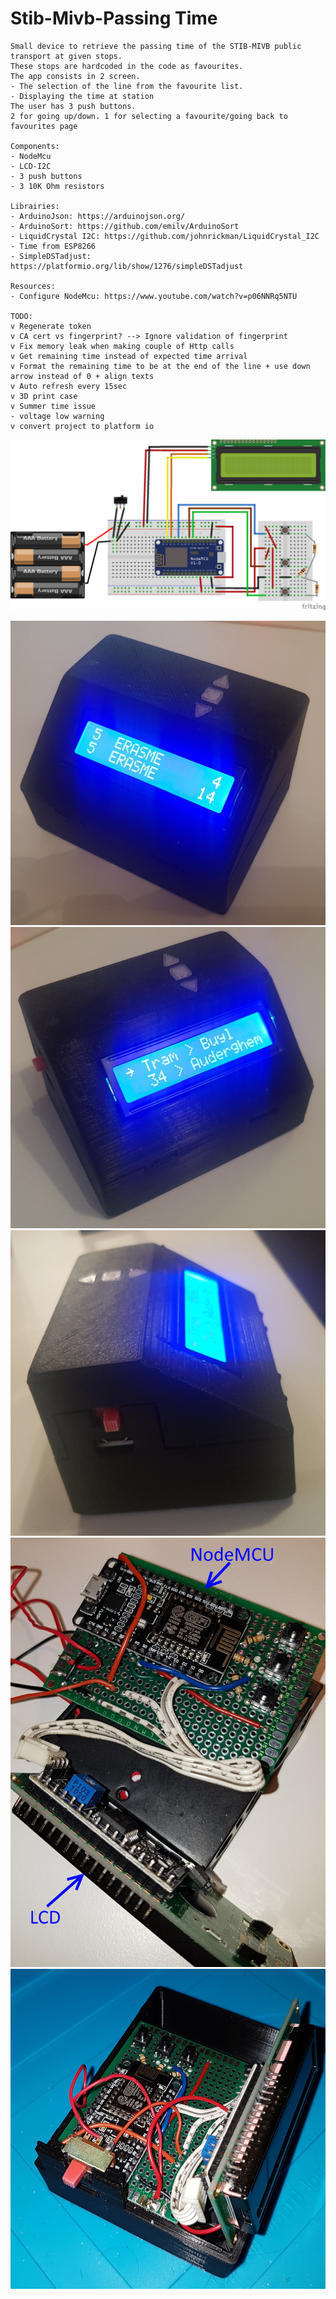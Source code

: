 # Stib-Mivb-Passing Time
    Small device to retrieve the passing time of the STIB-MIVB public transport at given stops.
    These stops are hardcoded in the code as favourites. 
    The app consists in 2 screen. 
    - The selection of the line from the favourite list.
    - Displaying the time at station
    The user has 3 push buttons. 
    2 for going up/down. 1 for selecting a favourite/going back to favourites page

    Components:
    - NodeMcu
    - LCD-I2C
    - 3 push buttons
    - 3 10K Ohm resistors

    Librairies:
    - ArduinoJson: https://arduinojson.org/
    - ArduinoSort: https://github.com/emilv/ArduinoSort
    - LiquidCrystal I2C: https://github.com/johnrickman/LiquidCrystal_I2C
    - Time from ESP8266
    - SimpleDSTadjust: https://platformio.org/lib/show/1276/simpleDSTadjust

    Resources:
    - Configure NodeMcu: https://www.youtube.com/watch?v=p06NNRq5NTU

    TODO:
    v Regenerate token
    v CA cert vs fingerprint? --> Ignore validation of fingerprint
    v Fix memory leak when making couple of Http calls
    v Get remaining time instead of expected time arrival
    v Format the remaining time to be at the end of the line + use down arrow instead of 0 + align texts
    v Auto refresh every 15sec
    v 3D print case
    v Summer time issue
    - voltage low warning
    v convert project to platform io


![Alt text](stib-iot_bb.png?raw=true "Breadboard")

![Alt text](photos/model1.jpg?raw=true "Model")
![Alt text](photos/model2.jpg?raw=true "Model")
![Alt text](photos/model3.jpg?raw=true "Model")
![Alt text](photos/PCB.jpeg?raw=true "PCB")
![Alt text](photos/PCB_in_model.jpeg?raw=true "PCB in Model")
